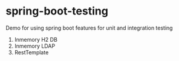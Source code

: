 # spring-boot-testing
Demo for using spring boot features for unit and integration testing

1. Inmemory H2 DB
2. Inmemory LDAP
3. RestTemplate
